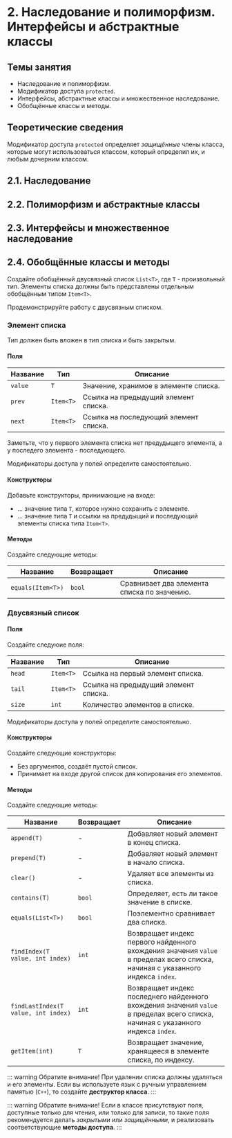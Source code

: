 # 2. Наследование и полиморфизм. Интерфейсы и абстрактные классы

## Темы занятия

- Наследование и полиморфизм.
- Модификатор доступа `protected`.
- Интерфейсы, абстрактные классы и множественное наследование.
- Обобщённые классы и методы.

## Теоретические сведения

Модификатор доступа `protected` определяет _защищённые_ члены класса, 
которые могут использоваться классом, который определил их, и любым дочерним 
классом.

## 2.1. Наследование

## 2.2. Полиморфизм и абстрактные классы

## 2.3. Интерфейсы и множественное наследование

## 2.4. Обобщённые классы и методы

Создайте обобщённый двусвязный список `List<T>`, где `T` - произвольный тип.
Элементы списка должны быть представлены отдельным обобщённым типом `Item<T>`.

Продемонстрируйте работу с двусвязным списком.

### Элемент списка

Тип должен быть вложен в тип списка и быть закрытым.

#### Поля

Название | Тип       | Описание
-------- | --------- | --------
`value`  | `T`       | Значение, хранимое в элементе списка.
`prev`   | `Item<T>` | Ссылка на предыдущий элемент списка.
`next`   | `Item<T>` | Ссылка на последующий элемент списка.

Заметьте, что у первого элемента списка нет предудыщего элемента,
а у последего элемента - последующего.

Модификаторы доступа у полей определите самостоятельно.

#### Конструкторы

Добавьте конструкторы, принимающие на входе:

- ... значение типа `T`, которое нужно сохранить с элементе.
- ... значение типа `T` и ссылки на предудыщий и последующий элементы списка
типа `Item<T>`.

#### Методы

Создайте следующие методы:

Название | Возвращает | Описание
-------- | ---------- | --------
`equals(Item<T>)`| `bool` | Сравнивает два элемента списка по значению.

### Двусвязный список

#### Поля

Создайте следуюие поля:

Название | Тип       | Описание
-------- | --------- | --------
`head`   | `Item<T>` | Ссылка на первый элемент списка.
`tail`   | `Item<T>` | Ссылка на предыдущий элемент списка.
`size`   | `int`     | Количество элементов в списке.

Модификаторы доступа у полей определите самостоятельно.

#### Конструкторы

Создайте следующие конструкторы:

- Без аргументов, создаёт пустой список.
- Принимает на входе другой список для копирования его элементов.

#### Методы

Создайте следующие методы:

Название | Возвращает | Описание
-------- | ---------- | --------
`append(T)`| - | Добавляет новый элемент в конец списка.
`prepend(T)` | - | Добавляет новый элемент в начало списка.
`clear()` | - | Удаляет все элементы из списка.
`contains(T)` | `bool` | Определяет, есть ли такое значение в списке.
`equals(List<T>)` | `bool` | Поэлементно сравнивает два списка.
`findIndex(T value, int index)` | `int` | Возвращает индекс первого найденного вхождения значения `value` в пределах всего списка, начиная с указанного индекса `index`.
`findLastIndex(T value, int index)` | `int` | Возвращает индекс последнего найденного вхождения значения `value` в пределах всего списка, начиная с указанного индекса `index`.
`getItem(int)` | `T` | Возвращает значение, хранящееся в элементе списка, по индексу.





::: warning Обратите внимание!
При удалении списка должны удаляться и его элементы. Если вы используете
язык с ручным управлением памятью (`C++`), то создайте **деструктор класса**.
:::

::: warning Обратите внимание!
Если в классе присутствуют поля, доступные только для чтения, или только для 
записи, то такие поля рекомендуется делать _закрытыми_ или _защищёнными_,
и реализовать соответствующие **методы доступа**.
:::